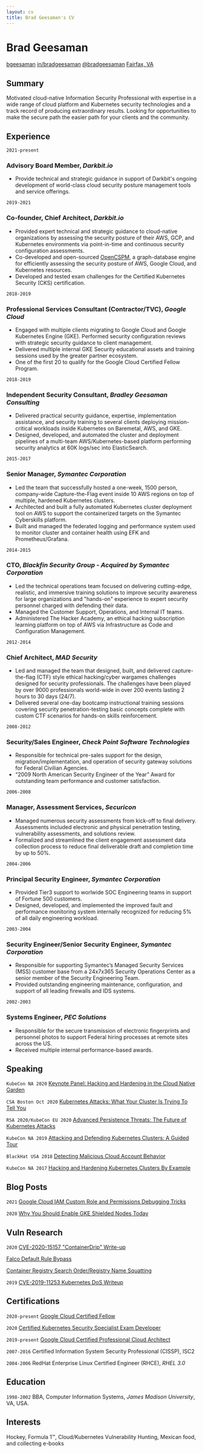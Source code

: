 ```yaml
---
layout: cv
title: Brad Geesaman's CV
---
```

# Brad Geesaman

<div id="webaddress">
  <script language="JavaScript">
     id = 'bradgeesaman';
     domain = 'gmail';
     tld = 'com'
     document.write('<a href=\"mailto:' + id + '@' + domain + '.' + tld + '\"><i class="fas fa-envelope"></i> ');
     document.write(id + '@' + domain + '.' + tld + '</a>');
  </script>
  <a href="https://github.com/bgeesaman"><i class="fab fa-github"></i> bgeesaman</a>
  <a href="https://www.linkedin.com/in/bradgeesaman/"><i class="fas fa-users"></i> in/bradgeesaman</a>
  <a href="https://twitter.com/bradgeesaman"><i class="fab fa-twitter"></i> @bradgeesaman</a>
  <a href="https://goo.gl/maps/heFH4XrkE9r8TFRo9"><i class="fas fa-globe-americas"></i> Fairfax, VA</a>
</div>

## Summary
Motivated cloud-native Information Security Professional with expertise in a wide range of cloud platform and Kubernetes security technologies and a track record of producing extraordinary results. Looking for opportunities to make the secure path the easier path for your clients and the community.

## Experience
`2021-present`
### **Advisory Board Member**, *Darkbit.io*
* Provide technical and strategic guidance in support of Darkbit's ongoing development of world-class cloud security posture management tools and service offerings.

`2019-2021`
### **Co-founder, Chief Architect**, *Darkbit.io*
* Provided expert technical and strategic guidance to cloud-native organizations by assessing the security posture of their AWS, GCP, and Kubernetes environments via point-in-time and continuous security configuration assessments.
* Co-developed and open-sourced [OpenCSPM](https://github.com/OpenCSPM/opencspm), a graph-database engine for efficiently assessing the security posture of AWS, Google Cloud, and Kubernetes resources.
* Developed and tested exam challenges for the Certified Kubernetes Security (CKS) certification.

`2018-2019`
### **Professional Services Consultant (Contractor/TVC)**, *Google Cloud*
* Engaged with multiple clients migrating to Google Cloud and Google Kubernetes Engine (GKE). Performed security configuration reviews with strategic security guidance to client management.
* Delivered multiple internal GKE Security educational assets and training sessions used by the greater partner ecosystem.
* One of the first 20 to qualify for the Google Cloud Certified Fellow Program.

`2018-2019`
### **Independent Security Consultant**, *Bradley Geesaman Consulting*
* Delivered practical security guidance, expertise, implementation assistance, and security training to several clients deploying mission-critical workloads inside Kubernetes on Baremetal, AWS, and GKE.
* Designed, developed, and automated the cluster and deployment pipelines of a multi-team AWS/Kubernetes-based platform performing security analytics at 60K logs/sec into ElasticSearch.

`2015-2017`
### **Senior Manager**, *Symantec Corporation*
* Led the team that successfully hosted a one-week, 1500 person, company-wide Capture-the-Flag event inside 10 AWS regions on top of multiple, hardened Kubernetes clusters.
* Architected and built a fully automated Kubernetes cluster deployment tool on AWS to support the containerized targets on the Symantec Cyberskills platform.
* Built and managed the federated logging and performance system used to monitor cluster and container health using EFK and Prometheus/Grafana.

`2014-2015`
### **CTO**, *Blackfin Security Group - Acquired by Symantec Corporation*
* Led the technical operations team focused on delivering cutting-edge, realistic, and immersive training solutions to improve security awareness for large organizations and "hands-on" experience to expert security personnel charged with defending their data.
* Managed the Customer Support, Operations, and Internal IT teams.
* Administered The Hacker Academy, an ethical hacking subscription learning platform on top of AWS via Infrastructure as Code and Configuration Management.

`2012-2014`
### **Chief Architect**, *MAD Security*
* Led and managed the team that designed, built, and delivered capture-the-flag (CTF) style ethical hacking/cyber wargames challenges designed for security professionals. The challenges have been played by over 9000 professionals world-wide in over 200 events lasting 2 hours to 30 days (24/7).<br/>
* Delivered several one-day bootcamp instructional training sessions covering security penetration-testing basic concepts complete with custom CTF scenarios for hands-on skills reinforcement.

`2008-2012`
### **Security/Sales Engineer**, *Check Point Software Technologies*
* Responsible for technical pre-sales support for the design, migration/implementation, and operation of security gateway solutions for Federal Civilian Agencies.
* “2009 North American Security Engineer of the Year” Award for outstanding team performance and customer
satisfaction.

`2006-2008`
### **Manager, Assessment Services**, *Securicon*
* Managed numerous security assessments from kick-off to final delivery. Assessments included electronic and physical penetration testing, vulnerability assessments, and solutions review.
* Formalized and streamlined the client engagement assessment data collection process to reduce final deliverable draft and completion time by up to 50%.

`2004-2006`
### **Principal Security Engineer**, *Symantec Corporation*
* Provided Tier3 support to worlwide SOC Engineering teams in support of Fortune 500 customers.
* Designed, developed, and implemented the improved fault and performance monitoring system internally recognized for reducing 5% of all daily engineering workload.

`2003-2004`
### **Security Engineer/Senior Security Engineer**, *Symantec Corporation*
* Responsible for supporting Symantec’s Managed Security Services
(MSS) customer base from a 24x7x365 Security Operations Center as a senior member of the Security Engineering Team.
* Provided outstanding engineering maintenance, configuration, and support of all leading firewalls and IDS systems.

`2002-2003`
### **Systems Engineer**, *PEC Solutions*
* Responsible for the secure transmission of electronic fingerprints and personnel photos to support Federal hiring processes at remote sites across the US.
* Received multiple internal performance-based awards.

## Speaking

`KubeCon NA 2020`
[Keynote Panel: Hacking and Hardening in the Cloud Native Garden](https://youtu.be/CAZ5s0zli6g)<br />

`CSA Boston Oct 2020`
[Kubernetes Attacks: What Your Cluster Is Trying To Tell You](https://youtu.be/JDUUdaZv1Dg)<br />

`RSA 2020/KubeCon EU 2020`
[Advanced Persistence Threats: The Future of Kubernetes Attacks](https://youtu.be/CH7S5rE3j8w)<br />

`KubeCon NA 2019`
[Attacking and Defending Kubernetes Clusters: A Guided Tour](https://youtu.be/UdMFTdeAL1s)<br />

`BlackHat USA 2018`
[Detecting Malicious Cloud Account Behavior](https://youtu.be/MEnsL_qsbfE)<br />

`KubeCon NA 2017`
[Hacking and Hardening Kubernetes Clusters By Example](https://youtu.be/vTgQLzeBfRU)<br />

## Blog Posts

`2021`
[Google Cloud IAM Custom Role and Permissions Debugging Tricks](https://darkbit.io/blog/google-cloud-custom-iam-role-debugging-tricks)

`2020`
[Why You Should Enable GKE Shielded Nodes Today](https://darkbit.io/blog/gke-shielded-nodes)

## Vuln Research

`2020`
[CVE-2020-15157 "ContainerDrip" Write-up](https://darkbit.io/blog/cve-2020-15157-containerdrip)

[Falco Default Rule Bypass](https://darkbit.io/blog/falco-rule-bypass)

[Container Registry Search Order/Registry Name Squatting](https://www.redhat.com/en/blog/be-careful-when-pulling-images-short-name)

`2019`
[CVE-2019-11253 Kubernetes DoS Writeup](https://gist.github.com/bgeesaman/0e0349e94cd22c48bf14d8a9b7d6b8f2)

## Certifications
`2020-present`
[Google Cloud Certified Fellow](https://www.credential.net/6969971a-bfc0-4f00-bd97-25dd4e4809af)

`2020`
[Certified Kubernetes Security Specialist Exam Developer](https://www.youracclaim.com/badges/00a20826-ced1-4ccd-a39d-a3760aa7e498/public_url)

`2019-present`
[Google Cloud Certified Professional Cloud Architect](https://www.credential.net/uwlwqmln)

`2007-2016`
Certified Information System Security Professional (CISSP), ISC2

`2004-2006`
RedHat Enterprise Linux Certified Engineer (RHCE), *RHEL 3.0*

## Education

`1998-2002`
BBA, Computer Information Systems, *James Madison University*, VA, USA.

## Interests

Hockey, Formula 1™, Cloud/Kubernetes Vulnerability Hunting, Mexican food, and collecting e-books
